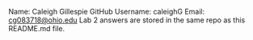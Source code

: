 Name: Caleigh Gillespie
GitHub Username: caleighG
Email: cg083718@ohio.edu
Lab 2 answers are stored in the same repo as this README.md file.
